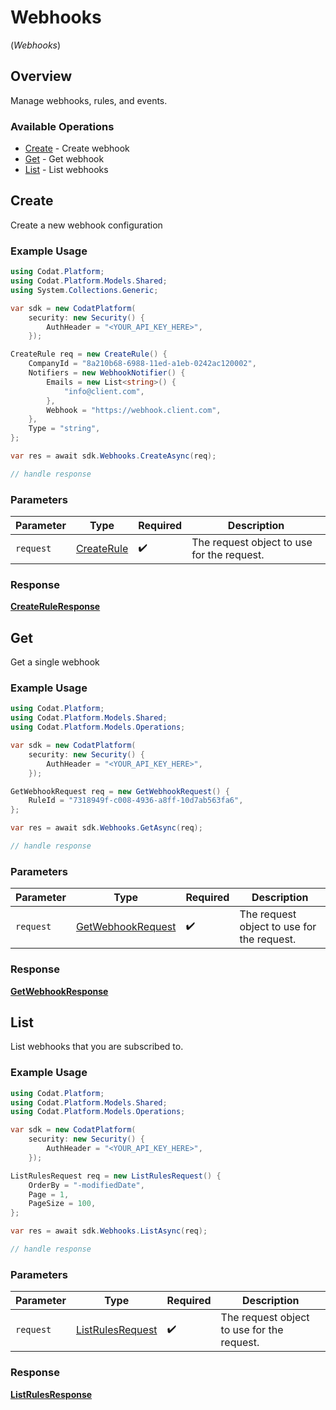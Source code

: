 # Webhooks
(*Webhooks*)

## Overview

Manage webhooks, rules, and events.

### Available Operations

* [Create](#create) - Create webhook
* [Get](#get) - Get webhook
* [List](#list) - List webhooks

## Create

Create a new webhook configuration

### Example Usage

```csharp
using Codat.Platform;
using Codat.Platform.Models.Shared;
using System.Collections.Generic;

var sdk = new CodatPlatform(
    security: new Security() {
        AuthHeader = "<YOUR_API_KEY_HERE>",
    });

CreateRule req = new CreateRule() {
    CompanyId = "8a210b68-6988-11ed-a1eb-0242ac120002",
    Notifiers = new WebhookNotifier() {
        Emails = new List<string>() {
            "info@client.com",
        },
        Webhook = "https://webhook.client.com",
    },
    Type = "string",
};

var res = await sdk.Webhooks.CreateAsync(req);

// handle response
```

### Parameters

| Parameter                                       | Type                                            | Required                                        | Description                                     |
| ----------------------------------------------- | ----------------------------------------------- | ----------------------------------------------- | ----------------------------------------------- |
| `request`                                       | [CreateRule](../../Models/Shared/CreateRule.md) | :heavy_check_mark:                              | The request object to use for the request.      |


### Response

**[CreateRuleResponse](../../Models/Operations/CreateRuleResponse.md)**


## Get

Get a single webhook

### Example Usage

```csharp
using Codat.Platform;
using Codat.Platform.Models.Shared;
using Codat.Platform.Models.Operations;

var sdk = new CodatPlatform(
    security: new Security() {
        AuthHeader = "<YOUR_API_KEY_HERE>",
    });

GetWebhookRequest req = new GetWebhookRequest() {
    RuleId = "7318949f-c008-4936-a8ff-10d7ab563fa6",
};

var res = await sdk.Webhooks.GetAsync(req);

// handle response
```

### Parameters

| Parameter                                                         | Type                                                              | Required                                                          | Description                                                       |
| ----------------------------------------------------------------- | ----------------------------------------------------------------- | ----------------------------------------------------------------- | ----------------------------------------------------------------- |
| `request`                                                         | [GetWebhookRequest](../../Models/Operations/GetWebhookRequest.md) | :heavy_check_mark:                                                | The request object to use for the request.                        |


### Response

**[GetWebhookResponse](../../Models/Operations/GetWebhookResponse.md)**


## List

List webhooks that you are subscribed to.

### Example Usage

```csharp
using Codat.Platform;
using Codat.Platform.Models.Shared;
using Codat.Platform.Models.Operations;

var sdk = new CodatPlatform(
    security: new Security() {
        AuthHeader = "<YOUR_API_KEY_HERE>",
    });

ListRulesRequest req = new ListRulesRequest() {
    OrderBy = "-modifiedDate",
    Page = 1,
    PageSize = 100,
};

var res = await sdk.Webhooks.ListAsync(req);

// handle response
```

### Parameters

| Parameter                                                       | Type                                                            | Required                                                        | Description                                                     |
| --------------------------------------------------------------- | --------------------------------------------------------------- | --------------------------------------------------------------- | --------------------------------------------------------------- |
| `request`                                                       | [ListRulesRequest](../../Models/Operations/ListRulesRequest.md) | :heavy_check_mark:                                              | The request object to use for the request.                      |


### Response

**[ListRulesResponse](../../Models/Operations/ListRulesResponse.md)**

